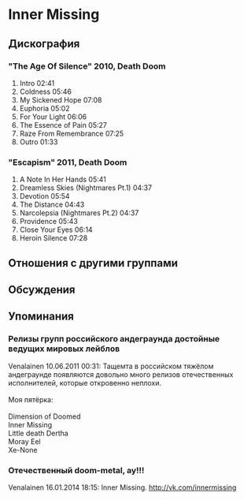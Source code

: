 # Inner Missing



## Дискография

### "The Age Of Silence" 2010, Death Doom

1. Intro 02:41  
2. Coldness 05:46
3. My Sickened Hope 07:08
4. Euphoria 05:02  
5. For Your Light 06:06
6. The Essence of Pain 05:27
7. Raze From Remembrance 07:25
8. Outro 01:33 

### "Escapism" 2011, Death Doom

1.	 A Note In Her Hands	05:41	 
2.	 Dreamless Skies (Nightmares Pt.1)	04:37	 
3.	 Devotion	05:54	 
4.	 The Distance	04:43	 
5.	 Narcolepsia (Nightmares Pt.2)	04:37	 
6.	 Providence	05:43	 
7.	 Close Your Eyes	06:14	 
8.	 Heroin Silence	07:28	


## Отношения с другими группами


## Обсуждения


## Упоминания

### Релизы групп российского андеграунда достойные ведущих мировых лейблов

Venalainen 10.06.2011 00:31:
Тащемта в российском тяжёлом андеграунде появляются довольно много релизов отечественных исполнителей, которые откровенно неплохи.<BR><BR>Моя пятёрка:<BR><BR>Dimension of Doomed<BR>Inner Missing<BR>Little death Dertha<BR>Moray Eel<BR>Xe-None

### Отечественный doom-metal, ау!!!

Venalainen 16.01.2014 18:15:
Inner Missing. <A HREF="http://vk.com/innermissing" TARGET="_blank">http://vk.com/innermissing</A>

